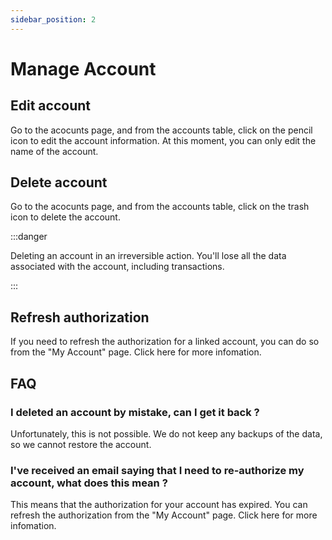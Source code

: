 ```yaml
---
sidebar_position: 2
---
```


# Manage Account

## Edit account

Go to the acocunts page, and from the accounts table, click on the pencil icon to edit the account information.
At this moment, you can only edit the name of the account.

## Delete account

Go to the acocunts page, and from the accounts table, click on the trash icon to delete the account.

:::danger

Deleting an account in an irreversible action. You'll lose all the data associated with the account, including transactions.

:::

## Refresh authorization

If you need to refresh the authorization for a linked account, you can do so from the "My Account" page. Click here for more infomation.

## FAQ

### I deleted an account by mistake, can I get it back ?

Unfortunately, this is not possible. We do not keep any backups of the data, so we cannot restore the account.

### I've received an email saying that I need to re-authorize my account, what does this mean ?

This means that the authorization for your account has expired. You can refresh the authorization from the "My Account" page. Click here for more infomation.
